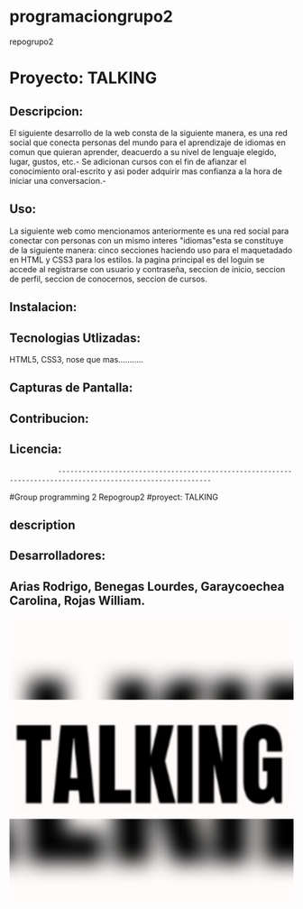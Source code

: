 # programaciongrupo2
repogrupo2
 # Proyecto:  TALKING 

## Descripcion: 
El siguiente desarrollo de la web consta de la siguiente manera, es una red social que conecta personas del mundo para el aprendizaje de idiomas en comun que quieran aprender, deacuerdo a su nivel de lenguaje elegido, lugar, gustos, etc.- Se adicionan cursos con el fin de afianzar el conocimiento oral-escrito y asi poder adquirir mas confianza a la hora de iniciar una conversacion.- 


## Uso: 
La siguiente web como mencionamos anteriormente es una red social para conectar con personas con un mismo interes "idiomas"esta se constituye de la siguiente manera: cinco secciones haciendo uso para el  maquetadado en HTML y CSS3 para los estilos.  la pagina principal es del loguin se accede al registrarse con usuario y contraseña, seccion de inicio, seccion de perfil, seccion de conocernos, seccion de cursos.  



## Instalacion: 

## Tecnologias Utlizadas:
 HTML5, CSS3, nose que mas........... 

## Capturas de Pantalla: 

## Contribucion: 

## Licencia: 

                ------------------------------------------------------------------------------------------------------------
#Group programming 2
Repogroup2
#proyect: TALKING 

## description








## Desarrolladores: 
## Arias Rodrigo, Benegas Lourdes, Garaycoechea Carolina, Rojas William. 

![logo](talking.png.jpeg)
